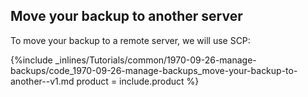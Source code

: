<!--  usedin: [ _legacy_docker/Tutorials/1970-09-26-manage-backups-v1.md, _maestro/Tutorials/1970-09-26-manage-backups-v1.md, _node/tutorials/1970-09-26-manage-backups-v1.md, _rails/Tutorials/1970-09-26-manage-backups-v1.md] -->


## Move your backup to another server
To move your backup to a remote server, we will use SCP:



{%include _inlines/Tutorials/common/1970-09-26-manage-backups/code_1970-09-26-manage-backups_move-your-backup-to-another--v1.md  product = include.product %}




